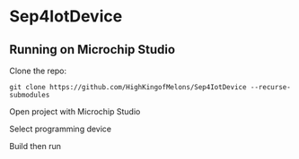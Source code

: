 # Sep4IotDevice
## Running on Microchip Studio
Clone the repo:

`git clone https://github.com/HighKingofMelons/Sep4IotDevice --recurse-submodules`

Open project with Microchip Studio

Select programming device

Build then run
